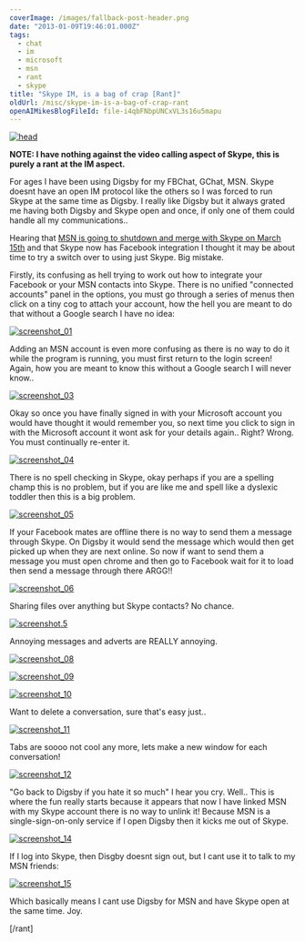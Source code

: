 ```yaml
---
coverImage: /images/fallback-post-header.png
date: "2013-01-09T19:46:01.000Z"
tags:
  - chat
  - im
  - microsoft
  - msn
  - rant
  - skype
title: "Skype IM, is a bag of crap [Rant]"
oldUrl: /misc/skype-im-is-a-bag-of-crap-rant
openAIMikesBlogFileId: file-i4qbFNbpUNCxVL3s16u5mapu
---
```


[![head](https://www.mikecann.blog/wp-content/uploads/2013/01/head.png)](/posts/skype-im-is-a-bag-of-crap-rant/attachment/head-4/)

**NOTE: I have nothing against the video calling aspect of Skype, this is purely a rant at the IM aspect.**

<!-- more -->

For ages I have been using Digsby for my FBChat, GChat, MSN. Skype doesnt have an open IM protocol like the others so I was forced to run Skype at the same time as Digsby. I really like Digsby but it always grated me having both Digsby and Skype open and once, if only one of them could handle all my communications..

Hearing that [MSN is going to shutdown and merge with Skype on March 15th](https://www.winbeta.org/news/microsoft-confirms-windows-live-messenger-service-retirement-march-15th) and that Skype now has Facebook integration I thought it may be about time to try a switch over to using just Skype. Big mistake.

Firstly, its confusing as hell trying to work out how to integrate your Facebook or your MSN contacts into Skype. There is no unified "connected accounts" panel in the options, you must go through a series of menus then click on a tiny cog to attach your account, how the hell you are meant to do that without a Google search I have no idea:

[![screenshot_01](https://www.mikecann.blog/wp-content/uploads/2013/01/screenshot_01.png)](/posts/skype-im-is-a-bag-of-crap-rant/attachment/screenshot_01-8/)

Adding an MSN account is even more confusing as there is no way to do it while the program is running, you must first return to the login screen! Again, how you are meant to know this without a Google search I will never know..

[![screenshot_03](https://www.mikecann.blog/wp-content/uploads/2013/01/screenshot_03.png)](/posts/skype-im-is-a-bag-of-crap-rant/attachment/screenshot_03-8/)

Okay so once you have finally signed in with your Microsoft account you would have thought it would remember you, so next time you click to sign in with the Microsoft account it wont ask for your details again.. Right? Wrong. You must continually re-enter it.

[![screenshot_04](https://www.mikecann.blog/wp-content/uploads/2013/01/screenshot_04.png)](/posts/skype-im-is-a-bag-of-crap-rant/attachment/screenshot_04-6/)

There is no spell checking in Skype, okay perhaps if you are a spelling champ this is no problem, but if you are like me and spell like a dyslexic toddler then this is a big problem.

[![screenshot_05](https://www.mikecann.blog/wp-content/uploads/2013/01/screenshot_05.png)](/posts/skype-im-is-a-bag-of-crap-rant/attachment/screenshot_05-6/)

If your Facebook mates are offline there is no way to send them a message through Skype. On Digsby it would send the message which would then get picked up when they are next online. So now if want to send them a message you must open chrome and then go to Facebook wait for it to load then send a message through there ARGG!!

[![screenshot_06](https://www.mikecann.blog/wp-content/uploads/2013/01/screenshot_06.png)](/posts/skype-im-is-a-bag-of-crap-rant/attachment/screenshot_06-5/)

Sharing files over anything but Skype contacts? No chance.

[![screenshot.5](https://www.mikecann.blog/wp-content/uploads/2013/01/screenshot.5.png)](/posts/skype-im-is-a-bag-of-crap-rant/attachment/screenshot-5/)

Annoying messages and adverts are REALLY annoying.

[![screenshot_08](https://www.mikecann.blog/wp-content/uploads/2013/01/screenshot_08.png)](/posts/skype-im-is-a-bag-of-crap-rant/attachment/screenshot_08/)

[![screenshot_09](https://www.mikecann.blog/wp-content/uploads/2013/01/screenshot_09.png)](/posts/skype-im-is-a-bag-of-crap-rant/attachment/screenshot_09/)

[![screenshot_10](https://www.mikecann.blog/wp-content/uploads/2013/01/screenshot_10.png)](/posts/skype-im-is-a-bag-of-crap-rant/attachment/screenshot_10-3/)

Want to delete a conversation, sure that's easy just..

[![screenshot_11](https://www.mikecann.blog/wp-content/uploads/2013/01/screenshot_11.png)](/posts/skype-im-is-a-bag-of-crap-rant/attachment/screenshot_11-3/)

Tabs are soooo not cool any more, lets make a new window for each conversation!

[![screenshot_12](https://www.mikecann.blog/wp-content/uploads/2013/01/screenshot_12.png)](/posts/skype-im-is-a-bag-of-crap-rant/attachment/screenshot_12/)

"Go back to Digsby if you hate it so much" I hear you cry. Well.. This is where the fun really starts because it appears that now I have linked MSN with my Skype account there is no way to unlink it! Because MSN is a single-sign-on-only service if I open Digsby then it kicks me out of Skype.

[![screenshot_14](https://www.mikecann.blog/wp-content/uploads/2013/01/screenshot_14.png)](/posts/skype-im-is-a-bag-of-crap-rant/attachment/screenshot_14/)

If I log into Skype, then Disgby doesnt sign out, but I cant use it to talk to my MSN friends:

[![screenshot_15](https://www.mikecann.blog/wp-content/uploads/2013/01/screenshot_15.png)](/posts/skype-im-is-a-bag-of-crap-rant/attachment/screenshot_15/)

Which basically means I cant use Digsby for MSN and have Skype open at the same time. Joy.

[/rant]
